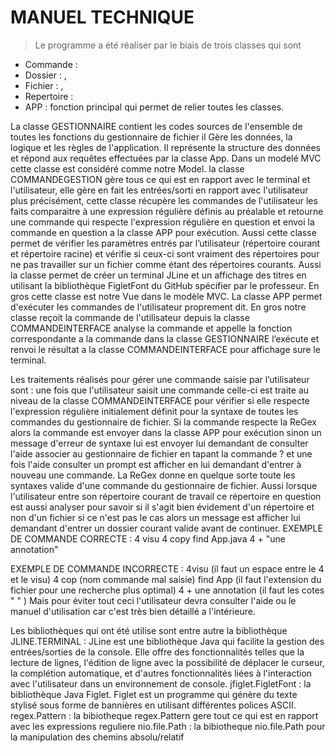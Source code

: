 # MANUEL TECHNIQUE


> Le programme a été réaliser par le biais de trois classes qui sont 
 - Commande : 
 - Dossier : , 
 - Fichier : ,
 - Repertoire :  
 - APP : fonction principal qui permet de relier toutes les classes.
 
La classe GESTIONNAIRE contient les codes sources de l'ensemble de toutes les fonctions du gestionnaire de fichier il Gère les données, la logique et les règles de l'application. Il représente la structure des données et répond aux requêtes effectuées par la classe App. Dans un modelé MVC cette classe est considéré comme notre Model.
la classe COMMANDEGESTION  gère tous ce qui est en rapport avec le terminal et l'utilisateur, elle gère en fait les entrées/sorti en rapport avec l'utilisateur plus précisément, cette classe récupère les commandes de l'utilisateur les faits comparaitre à une expression régulière définis au préalable et retourne une commande qui respecte l'expression régulière en question et envoi la commande en question a la classe APP pour exécution. Aussi cette classe permet de vérifier les paramètres entrés par l’utilisateur (répertoire courant et répertoire racine) et vérifie si ceux-ci sont vraiment des répertoires pour ne pas travailler sur un fichier comme étant des répertoires courants.  Aussi la classe permet de créer un terminal JLine et un affichage des titres en utilisant la bibliothèque FigletFont du GitHub spécifier par le professeur. En gros cette classe est notre Vue dans le modèle MVC.
La classe APP permet d'exécuter les commandes de l'utilisateur proprement dit. En gros notre classe reçoit la commande de l'utilisateur depuis la classe COMMANDEINTERFACE analyse la commande et appelle la fonction correspondante a la commande dans la classe GESTIONNAIRE l’exécute et renvoi le résultat a la classe COMMANDEINTERFACE pour affichage sure le terminal.

Les traitements réalisés pour gérer une commande saisie par l’utilisateur sont : une fois que l'utilisateur saisit une commande celle-ci est traite au niveau de la classe COMMANDEINTERFACE pour vérifier si elle respecte l'expression régulière initialement définit pour la syntaxe de toutes les commandes du gestionnaire de fichier.
Si la commande respecte la ReGex alors la commande est envoyer dans la classe APP pour exécution sinon un message d'erreur de syntaxe lui est envoyer lui demandant de consulter l'aide associer au gestionnaire de fichier en tapant la commande ? et une fois l'aide consulter un prompt est afficher en lui demandant d'entrer à nouveau une commande.
La ReGex donne en quelque sorte toute les syntaxes valide d'une commande du gestionnaire de fichier. Aussi lorsque l'utilisateur entre son répertoire courant de travail ce répertoire en question est aussi analyser pour savoir si il s'agit bien évidement d'un répertoire et non d'un fichier si ce n'est pas le cas alors un message est afficher lui demandant d'entrer un dossier courant valide avant de continuer.
EXEMPLE DE COMMANDE CORRECTE : 4 visu
			       4 copy
				find App.java
				4 + "une annotation"

EXEMPLE DE COMMANDE INCORRECTE : 4visu (il faut un espace entre le 4 et le visu)
				 4 cop (nom commande mal saisie)
				find App (il faut l'extension du fichier pour une recherche plus optimal)
				4 + une annotation (il faut les cotes " " )
Mais pour éviter tout ceci l'utilisateur devra consulter l'aide ou le manuel d'utilisation car c'est très bien détaillé a l'intérieure.

Les bibliothèques qui ont été utilise sont entre autre la bibliothèque
JLINE.TERMINAL : JLine est une bibliothèque Java qui facilite la gestion des entrées/sorties de la console. Elle offre des fonctionnalités telles que la lecture de lignes, l'édition de ligne avec la possibilité de déplacer le curseur, la complétion automatique, et d'autres fonctionnalités liées à l'interaction avec l'utilisateur dans un environnement de console.
jfiglet.FigletFont : la bibliothèque Java Figlet. Figlet est un programme qui génère du texte stylisé sous forme de bannières en utilisant différentes polices ASCII. 
regex.Pattern : la bibiotheque regex.Pattern gere tout ce qui est en rapport avec les expressions reguliere 
nio.file.Path : la bibiotheque nio.file.Path pour la manipulation des chemins absolu/relatif
